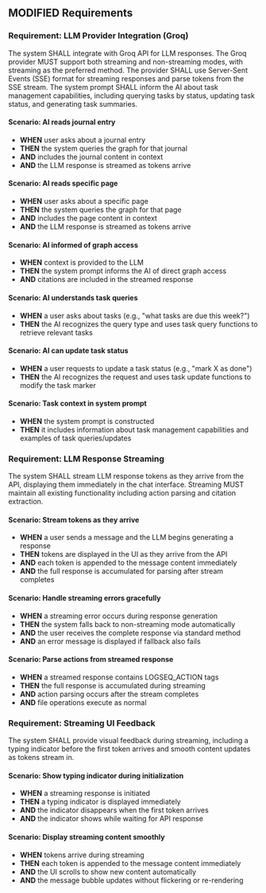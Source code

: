 ## MODIFIED Requirements

### Requirement: LLM Provider Integration (Groq)
The system SHALL integrate with Groq API for LLM responses. The Groq provider MUST support both streaming and non-streaming modes, with streaming as the preferred method. The provider SHALL use Server-Sent Events (SSE) format for streaming responses and parse tokens from the SSE stream. The system prompt SHALL inform the AI about task management capabilities, including querying tasks by status, updating task status, and generating task summaries.

#### Scenario: AI reads journal entry
- **WHEN** user asks about a journal entry
- **THEN** the system queries the graph for that journal
- **AND** includes the journal content in context
- **AND** the LLM response is streamed as tokens arrive

#### Scenario: AI reads specific page
- **WHEN** user asks about a specific page
- **THEN** the system queries the graph for that page
- **AND** includes the page content in context
- **AND** the LLM response is streamed as tokens arrive

#### Scenario: AI informed of graph access
- **WHEN** context is provided to the LLM
- **THEN** the system prompt informs the AI of direct graph access
- **AND** citations are included in the streamed response

#### Scenario: AI understands task queries
- **WHEN** a user asks about tasks (e.g., "what tasks are due this week?")
- **THEN** the AI recognizes the query type and uses task query functions to retrieve relevant tasks

#### Scenario: AI can update task status
- **WHEN** a user requests to update a task status (e.g., "mark X as done")
- **THEN** the AI recognizes the request and uses task update functions to modify the task marker

#### Scenario: Task context in system prompt
- **WHEN** the system prompt is constructed
- **THEN** it includes information about task management capabilities and examples of task queries/updates

### Requirement: LLM Response Streaming
The system SHALL stream LLM response tokens as they arrive from the API, displaying them immediately in the chat interface. Streaming MUST maintain all existing functionality including action parsing and citation extraction.

#### Scenario: Stream tokens as they arrive
- **WHEN** a user sends a message and the LLM begins generating a response
- **THEN** tokens are displayed in the UI as they arrive from the API
- **AND** each token is appended to the message content immediately
- **AND** the full response is accumulated for parsing after stream completes

#### Scenario: Handle streaming errors gracefully
- **WHEN** a streaming error occurs during response generation
- **THEN** the system falls back to non-streaming mode automatically
- **AND** the user receives the complete response via standard method
- **AND** an error message is displayed if fallback also fails

#### Scenario: Parse actions from streamed response
- **WHEN** a streamed response contains LOGSEQ_ACTION tags
- **THEN** the full response is accumulated during streaming
- **AND** action parsing occurs after the stream completes
- **AND** file operations execute as normal

### Requirement: Streaming UI Feedback
The system SHALL provide visual feedback during streaming, including a typing indicator before the first token arrives and smooth content updates as tokens stream in.

#### Scenario: Show typing indicator during initialization
- **WHEN** a streaming response is initiated
- **THEN** a typing indicator is displayed immediately
- **AND** the indicator disappears when the first token arrives
- **AND** the indicator shows while waiting for API response

#### Scenario: Display streaming content smoothly
- **WHEN** tokens arrive during streaming
- **THEN** each token is appended to the message content immediately
- **AND** the UI scrolls to show new content automatically
- **AND** the message bubble updates without flickering or re-rendering

